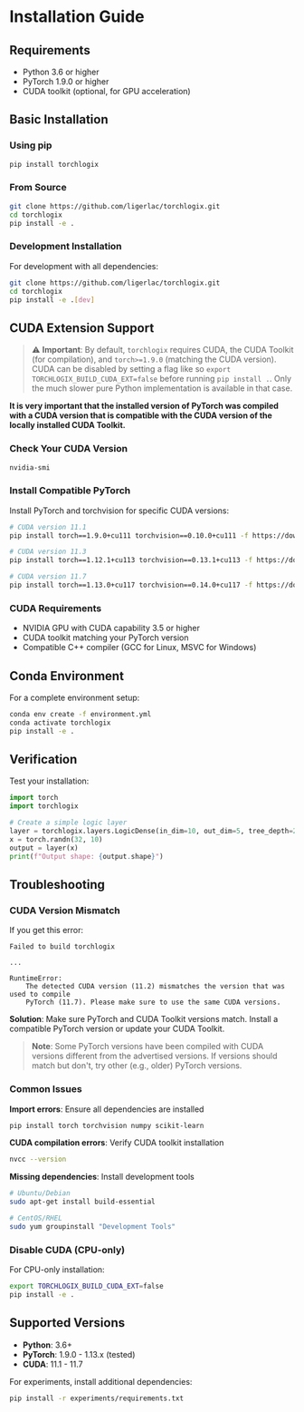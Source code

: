# Installation Guide

## Requirements

- Python 3.6 or higher
- PyTorch 1.9.0 or higher
- CUDA toolkit (optional, for GPU acceleration)

## Basic Installation

### Using pip

```bash
pip install torchlogix
```

### From Source

```bash
git clone https://github.com/ligerlac/torchlogix.git
cd torchlogix
pip install -e .
```

### Development Installation

For development with all dependencies:

```bash
git clone https://github.com/ligerlac/torchlogix.git
cd torchlogix
pip install -e .[dev]
```

## CUDA Extension Support

> ⚠️ **Important**: By default, `torchlogix` requires CUDA, the CUDA Toolkit (for compilation), and `torch>=1.9.0` (matching the CUDA version). CUDA can be disabled by setting a flag like so `export TORCHLOGIX_BUILD_CUDA_EXT=false` before running `pip install .`. Only the much slower pure Python implementation is available in that case.

**It is very important that the installed version of PyTorch was compiled with a CUDA version that is compatible with the CUDA version of the locally installed CUDA Toolkit.**

### Check Your CUDA Version

```bash
nvidia-smi
```

### Install Compatible PyTorch

Install PyTorch and torchvision for specific CUDA versions:

```bash
# CUDA version 11.1
pip install torch==1.9.0+cu111 torchvision==0.10.0+cu111 -f https://download.pytorch.org/whl/torch_stable.html

# CUDA version 11.3
pip install torch==1.12.1+cu113 torchvision==0.13.1+cu113 -f https://download.pytorch.org/whl/torch_stable.html

# CUDA version 11.7
pip install torch==1.13.0+cu117 torchvision==0.14.0+cu117 -f https://download.pytorch.org/whl/torch_stable.html
```

### CUDA Requirements

- NVIDIA GPU with CUDA capability 3.5 or higher
- CUDA toolkit matching your PyTorch version
- Compatible C++ compiler (GCC for Linux, MSVC for Windows)

## Conda Environment

For a complete environment setup:

```bash
conda env create -f environment.yml
conda activate torchlogix
pip install -e .
```

## Verification

Test your installation:

```python
import torch
import torchlogix

# Create a simple logic layer
layer = torchlogix.layers.LogicDense(in_dim=10, out_dim=5, tree_depth=2)
x = torch.randn(32, 10)
output = layer(x)
print(f"Output shape: {output.shape}")
```

## Troubleshooting

### CUDA Version Mismatch

If you get this error:

```
Failed to build torchlogix

...

RuntimeError:
    The detected CUDA version (11.2) mismatches the version that was used to compile
    PyTorch (11.7). Please make sure to use the same CUDA versions.
```

**Solution**: Make sure PyTorch and CUDA Toolkit versions match. Install a compatible PyTorch version or update your CUDA Toolkit.

> **Note**: Some PyTorch versions have been compiled with CUDA versions different from the advertised versions. If versions should match but don't, try other (e.g., older) PyTorch versions.

### Common Issues

**Import errors**: Ensure all dependencies are installed
```bash
pip install torch torchvision numpy scikit-learn
```

**CUDA compilation errors**: Verify CUDA toolkit installation
```bash
nvcc --version
```

**Missing dependencies**: Install development tools
```bash
# Ubuntu/Debian
sudo apt-get install build-essential

# CentOS/RHEL
sudo yum groupinstall "Development Tools"
```

### Disable CUDA (CPU-only)

For CPU-only installation:

```bash
export TORCHLOGIX_BUILD_CUDA_EXT=false
pip install -e .
```

## Supported Versions

- **Python**: 3.6+
- **PyTorch**: 1.9.0 - 1.13.x (tested)
- **CUDA**: 11.1 - 11.7

For experiments, install additional dependencies:
```bash
pip install -r experiments/requirements.txt
```